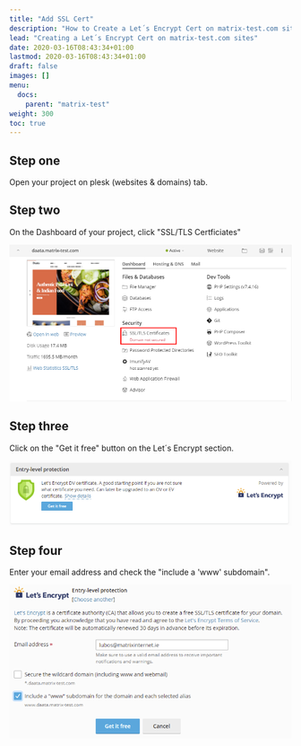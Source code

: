 ```yaml
---
title: "Add SSL Cert"
description: "How to Create a Let´s Encrypt Cert on matrix-test.com sites"
lead: "Creating a Let´s Encrypt Cert on matrix-test.com sites"
date: 2020-03-16T08:43:34+01:00
lastmod: 2020-03-16T08:43:34+01:00
draft: false
images: []
menu:
  docs:
    parent: "matrix-test"
weight: 300
toc: true
---
```


## Step one

Open your project on plesk (websites & domains) tab.


## Step two

On the Dashboard of your project, click "SSL/TLS Certficiates"

![1](/images/1.png)


## Step three

Click on the "Get it free" button on the Let´s Encrypt section.

![2](/images/2.png)


## Step four

Enter your email address and check the "include a 'www' subdomain".

![3](/images/3.png)